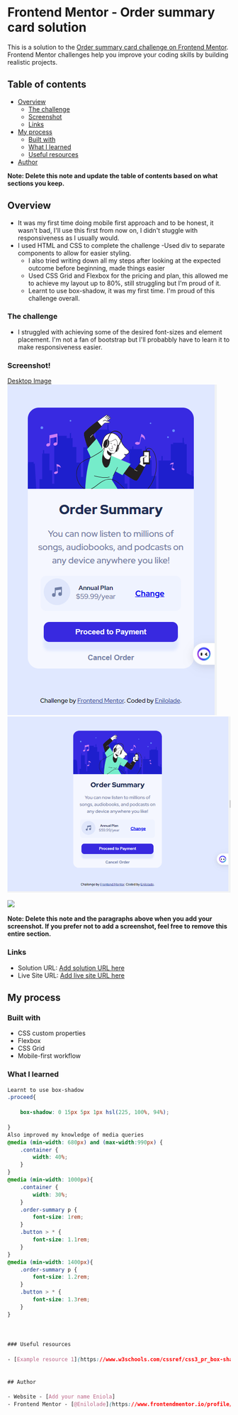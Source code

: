 # Frontend Mentor - Order summary card solution

This is a solution to the [Order summary card challenge on Frontend Mentor](https://www.frontendmentor.io/challenges/order-summary-component-QlPmajDUj). Frontend Mentor challenges help you improve your coding skills by building realistic projects. 

## Table of contents

- [Overview](#overview)
  - [The challenge](#the-challenge)
  - [Screenshot](#screenshot)
  - [Links](#links)
- [My process](#my-process)
  - [Built with](#built-with)
  - [What I learned](#what-i-learned)
  - [Useful resources](#useful-resources)
- [Author](#author)

**Note: Delete this note and update the table of contents based on what sections you keep.**

## Overview

- It was my first time doing mobile first approach and to be honest, it wasn't bad, I'll use this first from now on, I didn't stuggle with responsiveness as I usually would.
- I used HTML and CSS to complete the challenge
    -Used div to separate components to allow for easier styling. 
    - I also tried writing down all my steps after looking at the expected outcome before beginning, made things easier
    - Used CSS Grid and Flexbox for the pricing and plan, this allowed me to achieve my layout up to 80%, still struggling but I'm proud of it.
    - Learnt to use box-shadow, it was my first time.
    I'm proud of this challenge overall.


### The challenge

  - I struggled with achieving some of the desired font-sizes and element placement. I'm not a fan of bootstrap but I'll probabbly have to learn it to make responsiveness easier.

### Screenshot!
[Desktop Image](./images/Desktop-design-result.png)
![Mobile](./images/Mobile-design-result.png)
![Tablet Preview](./images/Tablet-design-result.png)

![](./screenshot.jpg)



**Note: Delete this note and the paragraphs above when you add your screenshot. If you prefer not to add a screenshot, feel free to remove this entire section.**

### Links

- Solution URL: [Add solution URL here]((https://github.com/Enilolade/order-summary))
- Live Site URL: [Add live site URL here](https://your-live-site-url.com)

## My process

### Built with


- CSS custom properties
- Flexbox
- CSS Grid
- Mobile-first workflow

### What I learned



```css
Learnt to use box-shadow
.proceed{
   
    box-shadow: 0 15px 5px 1px hsl(225, 100%, 94%);
    
}
Also improved my knowledge of media queries
@media (min-width: 680px) and (max-width:990px) {
    .container {
        width: 40%;
    }
}
@media (min-width: 1000px){
    .container {
        width: 30%;
    }
    .order-summary p {
        font-size: 1rem;
    }
    .button > * {
        font-size: 1.1rem;
    }
}
@media (min-width: 1400px){
    .order-summary p {
        font-size: 1.2rem;
    }
    .button > * {
        font-size: 1.3rem;
    }
}



### Useful resources

- [Example resource 1](https://www.w3schools.com/cssref/css3_pr_box-shadow.php) - This helped me with using box-shadow property  reason. 


## Author

- Website - [Add your name Eniola]
- Frontend Mentor - [@Enilolade](https://www.frontendmentor.io/profile/enilolade)



